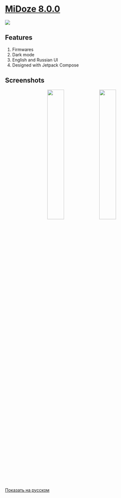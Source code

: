 # <a href="https://github.com/Keddnyo/MiDoze/releases/latest">MiDoze 8.0.0</a>

<a href="https://github.com/Keddnyo/MiDoze/releases"><img src="https://img.shields.io/github/downloads/keddnyo/midoze/total?style=for-the-badge"></a>

## Features
1. Firmwares
2. Dark mode
3. English and Russian UI
4. Designed with Jetpack Compose

## Screenshots
<p align="center">
  <img src="https://user-images.githubusercontent.com/65981689/203433099-e4eda0cf-c55d-40f3-86fb-dc3b62914d44.png" max-width="100%" width="33%">
  <img src="https://user-images.githubusercontent.com/65981689/203433105-b393532e-2b7c-44da-8971-d71c5200d9b4.png" max-width="100%" width="33%">
</p>

[Показать на русском](https://github.com/Keddnyo/MiDoze/blob/master/README.ru-RU.md)
